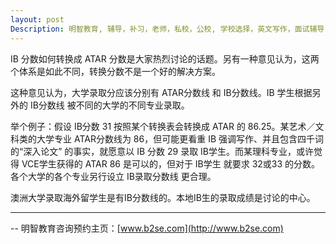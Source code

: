 ```yaml
---
layout: post
Description: 明智教育, 辅导，补习，老师，私校，公校, 学校选择，英文写作，面试辅导，简历书写，英文写作闲谈，私校奖学金，奖学金面试，响应潜力，国际文凭和维州墨尔本的 VCE，国际文凭知的理论，批判性思维，创造性思维，IB 补习 辅导，IB Essay Writing; School Selection, Private Schools, Selective Schools, Writing tutoring, Interviews tutoring, Resume Writing, Private School Scholarships, Scholarship Interviews，VTAC, IB vs VCE, TOK, Theory of Knowledge, IB results will be released in December before Christmas  
---
```


IB 分数如何转换成 ATAR 分数是大家热烈讨论的话题。另有一种意见认为，这两个体系是如此不同，转换分数不是一个好的解决方案。

这种意见认为，大学录取分应该分别有 ATAR分数线 和 IB分数线。IB 学生根据另外的 IB分数线 被不同的大学的不同专业录取。

举个例子：假设 IB分数 31 按照某个转换表会转换成 ATAR 的 86.25。某艺术／文科类的大学专业 ATAR分数线为 86，但可能更看重 IB 强调写作、并且包含四千词的“深入论文” 的事实，就愿意以 IB 分数 29 录取 IB学生。而某理科专业，或许觉得 VCE学生获得的 ATAR 86 是可以的，但对于 IB学生 就要求 32或33 的分数。各个大学的各个专业另行设立 IB录取分数线 更合理。

澳洲大学录取海外留学生是有IB分数线的。本地IB生的录取成绩是讨论的中心。
	
--------
-- 明智教育咨询预约主页：[www.b2se.com](http://www.b2se.com)

